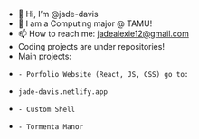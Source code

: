 - 👋 Hi, I’m @jade-davis
- 🌱 I am a Computing major @ TAMU!
- 📫 How to reach me: jadealexie12@gmail.com
- Coding projects are under repositories!
- Main projects:
-     - Porfolio Website (React, JS, CSS) go to:
-     jade-davis.netlify.app
-     - Custom Shell
-     - Tormenta Manor
<!---
jade-davis/jade-davis is a ✨ special ✨ repository because its `README.md` (this file) appears on your GitHub profile.
You can click the Preview link to take a look at your changes.
--->
